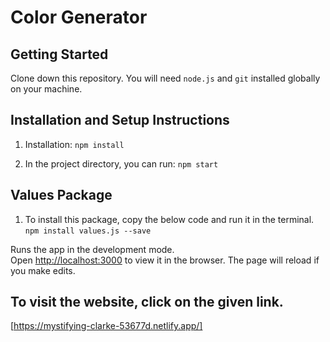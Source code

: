 # Color Generator
## Getting Started

Clone down this repository. You will need `node.js` and `git` installed globally on your machine.

## Installation and Setup Instructions

1. Installation: `npm install`

2. In the project directory, you can run: `npm start`


## Values Package

1. To install this package, copy the below code and run it in the terminal.
  `npm install values.js --save`

Runs the app in the development mode.\
Open [http://localhost:3000](http://localhost:3000) to view it in the browser.
The page will reload if you make edits.

## To visit the website, click on the given link.
  [https://mystifying-clarke-53677d.netlify.app/]

